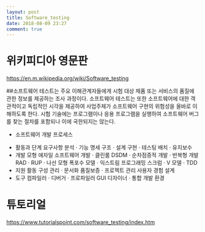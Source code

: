 ```yaml
---
layout: post
title: Software_testing
date: 2018-08-09 23:27
comment: true
---
```


# 위키피디아 영문판
https://en.m.wikipedia.org/wiki/Software_testing

##소프트웨어 테스트는 주요 이해관계자들에게 시험 대상 제품 또는 서비스의 품질에 관한 정보를 제공하는 조사 과정이다. 소프트웨어 테스트는 또한 소프트웨어에 대한 객관적이고 독립적인 시각을 제공하여 사업주체가 소프트웨어 구현의 위험성을 올바로 이해하도록 한다. 시험 기술에는 프로그램이나 응용 프로그램을 실행하여 소프트웨어 버그를 찾는 절차를 포함되나 이에 국한되지는 않는다.

* 소프트웨어 개발 프로세스
- 활동과 단계
요구사항 분석 · 기능 명세
구조 · 설계
구현 · 테스팅
배치 · 유지보수
- 개발 모형
애자일 소프트웨어 개발 · 클린룸
DSDM · 순차점증적 개발 · 반복형 개발
RAD · RUP · 나선 모형
폭포수 모델 · 익스트림 프로그래밍
스크럼 · V 모델 · TDD
- 지원 활동
구성 관리 · 문서화
품질보증 · 프로젝트 관리
사용자 경험 설계
- 도구
컴파일러 · 디버거 · 프로파일러
GUI 디자이너 · 통합 개발 환경

# 튜토리얼 
https://www.tutorialspoint.com/software_testing/index.htm
